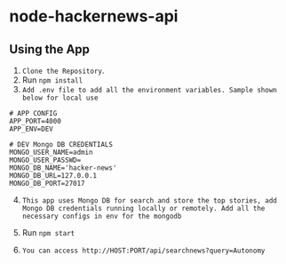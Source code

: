 # node-hackernews-api

## Using the App
1. `Clone the Repository`.
2. Run `npm install`
3. `Add .env file to add all the environment variables. Sample shown below for local use`
 ```
 # APP CONFIG
 APP_PORT=4000
 APP_ENV=DEV

 # DEV Mongo DB CREDENTIALS
 MONGO_USER_NAME=admin
 MONGO_USER_PASSWD=
 MONGO_DB_NAME='hacker-news'
 MONGO_DB_URL=127.0.0.1
 MONGO_DB_PORT=27017

```

4. `This app uses Mongo DB for search and store the top stories, add Mongo DB credentials running locally or remotely. Add all the necessary configs in env for the mongodb`

5. Run `npm start`
6. `You can access http://HOST:PORT/api/searchnews?query=Autonomy`
